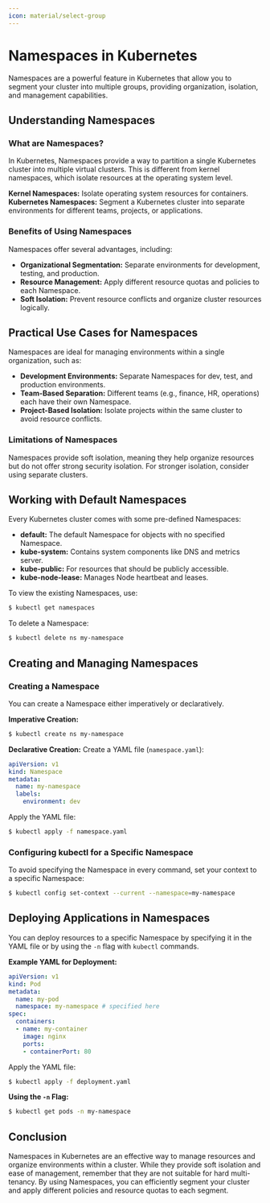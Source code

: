 ```yaml
---
icon: material/select-group
---
```


# Namespaces in Kubernetes

Namespaces are a powerful feature in Kubernetes that allow you to segment your cluster into multiple groups, providing organization, isolation, and management capabilities.

## Understanding Namespaces

<h3>What are Namespaces?</h3>

In Kubernetes, Namespaces provide a way to partition a single Kubernetes cluster into multiple virtual clusters. This is different from kernel namespaces, which isolate resources at the operating system level.

**Kernel Namespaces:** Isolate operating system resources for containers.
**Kubernetes Namespaces:** Segment a Kubernetes cluster into separate environments for different teams, projects, or applications.

<h3>Benefits of Using Namespaces</h3>

Namespaces offer several advantages, including:

- **Organizational Segmentation:** Separate environments for development, testing, and production.
- **Resource Management:** Apply different resource quotas and policies to each Namespace.
- **Soft Isolation:** Prevent resource conflicts and organize cluster resources logically.

## Practical Use Cases for Namespaces

Namespaces are ideal for managing environments within a single organization, such as:

- **Development Environments:** Separate Namespaces for dev, test, and production environments.
- **Team-Based Separation:** Different teams (e.g., finance, HR, operations) each have their own Namespace.
- **Project-Based Isolation:** Isolate projects within the same cluster to avoid resource conflicts.

<h3>Limitations of Namespaces</h3>

Namespaces provide soft isolation, meaning they help organize resources but do not offer strong security isolation. For stronger isolation, consider using separate clusters.

## Working with Default Namespaces

Every Kubernetes cluster comes with some pre-defined Namespaces:

- **default:** The default Namespace for objects with no specified Namespace.
- **kube-system:** Contains system components like DNS and metrics server.
- **kube-public:** For resources that should be publicly accessible.
- **kube-node-lease:** Manages Node heartbeat and leases.

To view the existing Namespaces, use:
```sh
$ kubectl get namespaces
```

To delete a Namespace:
```sh
$ kubectl delete ns my-namespace
```

## Creating and Managing Namespaces

<h3>Creating a Namespace</h3>

You can create a Namespace either imperatively or declaratively.

**Imperative Creation:**
```sh
$ kubectl create ns my-namespace
```

**Declarative Creation:**
Create a YAML file (`namespace.yaml`):
```yaml
apiVersion: v1
kind: Namespace
metadata:
  name: my-namespace
  labels:
    environment: dev
```
Apply the YAML file:
```sh
$ kubectl apply -f namespace.yaml
```

<h3>Configuring kubectl for a Specific Namespace</h3>

To avoid specifying the Namespace in every command, set your context to a specific Namespace:
```sh
$ kubectl config set-context --current --namespace=my-namespace
```

## Deploying Applications in Namespaces

You can deploy resources to a specific Namespace by specifying it in the YAML file or by using the `-n` flag with `kubectl` commands.

**Example YAML for Deployment:**
```yaml
apiVersion: v1
kind: Pod
metadata:
  name: my-pod
  namespace: my-namespace # specified here
spec:
  containers:
  - name: my-container
    image: nginx
    ports:
    - containerPort: 80
```

Apply the YAML file:
```sh
$ kubectl apply -f deployment.yaml
```

**Using the `-n` Flag:**
```sh
$ kubectl get pods -n my-namespace
```

## Conclusion

Namespaces in Kubernetes are an effective way to manage resources and organize environments within a cluster. While they provide soft isolation and ease of management, remember that they are not suitable for hard multi-tenancy. By using Namespaces, you can efficiently segment your cluster and apply different policies and resource quotas to each segment.